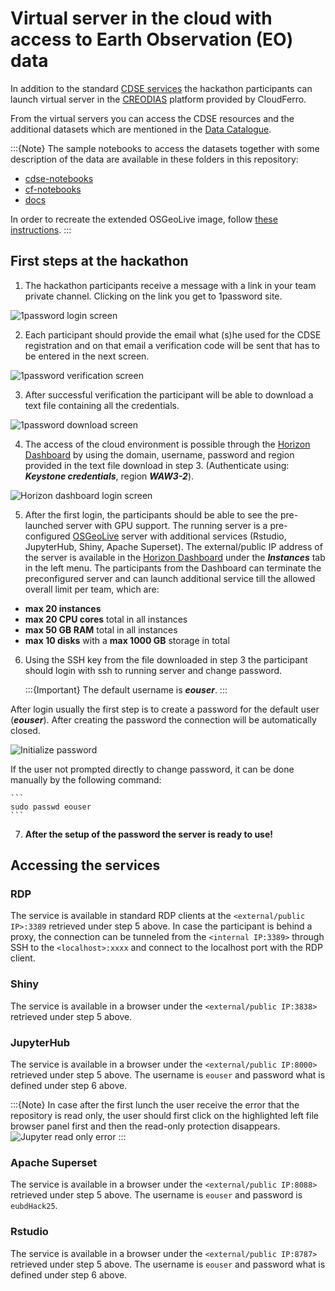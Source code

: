# Virtual server in the cloud with access to Earth Observation (EO) data 

In addition to the standard [CDSE services](CDSE.md) the hackathon participants can launch virtual server in the [CREODIAS](https://creodias.eu/) platform provided by CloudFerro. 

From the virtual servers you can access the CDSE resources and the additional datasets which are mentioned in the [Data Catalogue](data-catalogue.md).

:::{Note}
The sample notebooks to access the datasets together with some description of the data are available in these folders in this repository:
 - [cdse-notebooks](https://github.com/eurostat/eubd2025_docs/tree/main/cdse-notebooks)
 - [cf-notebooks](https://github.com/eurostat/eubd2025_docs/tree/main/cf-notebooks)
 - [docs](https://github.com/eurostat/eubd2025_docs/tree/main/docs)

In order to recreate the extended OSGeoLive image, follow [these instructions](osgeoplus.md).
:::


## First steps at the hackathon

1. The hackathon participants receive a message with a link in your team private channel. Clicking on the link you get to 1password site.

![1password login screen](img/1password_start.png)

2. Each participant should provide the email what (s)he used for the CDSE registration and on that email a verification code will be sent that has to be entered in the next screen.

![1password verification screen](img/1password_verification.png)

3. After successful verification the participant will be able to download a text file containing all the credentials.

![1password download screen](img/1password_download.png)

4. The access of the cloud environment is possible through the [Horizon Dashboard](https://horizon.cloudferro.com/auth/login/?next=/) by using the domain, username, password and region provided in the text file download in step 3.  (Authenticate using: ***Keystone credentials***, region ***WAW3-2***).  

![Horizon dashboard login screen](img/horizon-keystone.png)

5. After the first login, the participants should be able to see the pre-launched server with GPU support. The running server is a pre-configured [OSGeoLive](https://live.osgeo.org/en/index.html) server with additional services (Rstudio, JupyterHub, Shiny, Apache Superset). 
The external/public IP address of the server is available in the [Horizon Dashboard](https://horizon.cloudferro.com/) under the ***Instances*** tab in the left menu. 
The participants from the Dashboard can terminate the preconfigured server and can launch additional service till the allowed overall limit per team, which are:

 - **max 20 instances**
 - **max 20 CPU cores** total in all instances
 - **max 50 GB RAM** total in all instances
 - **max 10 disks** with a **max 1000 GB** storage in total

6. Using the SSH key from the file downloaded in step 3 the participant should login with ssh to running server and change password. 

    :::{Important}
    The default username is ***eouser***. 
    :::

After login usually the first step is to create a password for the default user (***eouser***). After creating the password the connection will be automatically closed.

  ![Initialize password](img/pwd-change.png)

If the user not prompted directly to change password, it can be done manually by the following command:

    ```
    sudo passwd eouser
    ```
7. **After the setup of the password the server is ready to use!**


 
## Accessing the services

### RDP

The service is available in standard RDP clients at the `<external/public IP>:3389` retrieved under step 5 above.  In case the participant is behind a proxy, the connection can be tunneled from the `<internal IP:3389>` through SSH to the `<localhost>:xxxx` and connect to the localhost port with the RDP client.  

### Shiny

The service is available in a browser under the `<external/public IP:3838>` retrieved under step 5 above. 

### JupyterHub

The service is available in a browser under the `<external/public IP:8000>` retrieved under step 5 above. The username is `eouser` and password what is defined under step 6 above.   

:::{Note}
In case after the first lunch the user receive the error that the repository is read only, the user should first click on the highlighted left file browser panel first and then the read-only protection disappears. 
  ![Jupyter read only error](img/jupyter-error-highlighted.png)
:::

### Apache Superset

The service is available in a browser under the `<external/public IP:8088>` retrieved under step 5 above. The username is `eouser` and password is `eubdHack25`.   

### Rstudio

The service is available in a browser under the `<external/public IP:8787>` retrieved under step 5 above. The username is `eouser` and password what is defined under step 6 above.   


